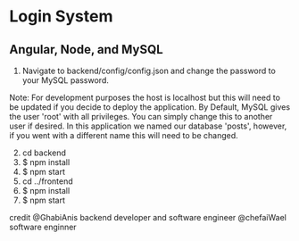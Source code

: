 # Login System

## Angular, Node, and MySQL


1. Navigate to backend/config/config.json and change the password to your MySQL password.

Note: For development purposes the host is localhost but this will need to be updated if you decide to deploy the application. By Default, MySQL gives the user 'root' with all privileges. You can simply change this to another user if desired. In this application we named our database 'posts', however, if you went with a different name this will need to be changed.

2. cd backend
3. \$ npm install
4. \$ npm start
5. cd ../frontend
6. \$ npm install
7. \$ npm start

credit @GhabiAnis backend developer and software engineer
@chefaiWael software enginner

